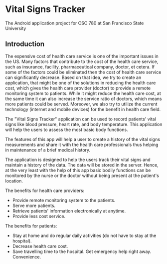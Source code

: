 Vital Signs Tracker
===================

The Android application project for CSC 780 at San Francisco State University

Introduction
------------

The expensive cost of health care service is one of the important issues in the US. Many factors that contribute to the cost of the health care service, such as insurance, facility, pharmaceutical company, doctor, et cetera. If some of the factors could be eliminated then the cost of health care service can significantly decrease. Based on that idea, we try to create an application, that might be one of the solutions in reducing the health care cost, which gives the health care provider (doctor) to provide a remote monitoring system to patients. While it might reduce the health care cost, at the same time it can also increase the service ratio of doctors, which means more patients could be served. Moreover, we also try to utilize the current technology (internet and mobile devices) for the benefit in health care field.

The "Vital Signs Tracker" application can be used to record patients' vital signs like blood pressure, heart rate, and body temperature. This application will help the users to assess the most basic body functions.

The features of this app will help a user to create a history of the vital signs measurements and share it with the health care professionals thus helping in maintenance of a brief medical history.

The application is designed to help the users track their vital signs and maintain a history of the data. The data will be stored in the server. Hence, at the very least with the help of this app basic bodily functions can be monitored by the nurse or the doctor without being present at the patient's location.

The benefits for health care providers:

* Provide remote monitoring system to the patients.
* Serve more patients.
* Retrieve patients' information electronically at anytime.
* Provide less cost service.

The benefits for patients:

* Stay at home and do regular daily activities (do not have to stay at the hospital).
* Decrease health care cost.
* Save travelling time to the hospital.
Get emergency help right away.
Convenience.

